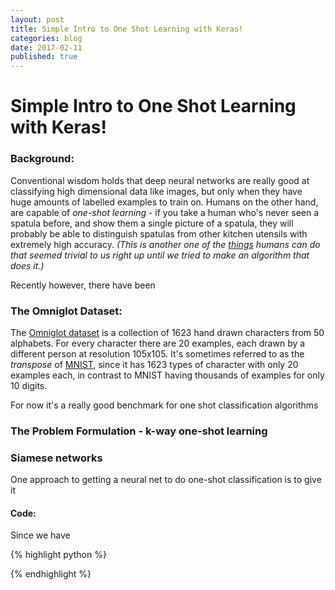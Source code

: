 ```yaml
---
layout: post
title: Simple Intro to One Shot Learning with Keras!
categories: blog
date: 2017-02-11
published: true
---
```


# Simple Intro to One Shot Learning with Keras!


### Background:

 Conventional wisdom holds that deep neural networks are really good at classifying high dimensional data like images, but only when they have huge amounts of labelled examples to train on. Humans on the other hand, are capable of *one-shot learning* - if you take a human who's never seen a spatula before, and show them a single picture of a spatula, they will probably be able to distinguish spatulas from other kitchen utensils with extremely high accuracy.
*(This is another one of the [things](https://dspace.mit.edu/handle/1721.1/6125) humans can do that seemed trivial to us right up until we tried to make an algorithm that does it.)*

Recently however, there have been

 ### The Omniglot Dataset:

The [Omniglot dataset](https://github.com/brendenlake/omniglot " Lake, B. M., Salakhutdinov, R., and Tenenbaum, J. B. (2015). Human-level concept learning through probabilistic program induction. Science, 350(6266), 1332-1338.") is a collection of 1623 hand drawn characters from 50 alphabets. For every character there are 20 examples, each drawn by a different person at resolution 105x105. It's sometimes referred to as the *transpose* of [MNIST](https://en.wikipedia.org/wiki/MNIST_database), since it has 1623 types of character with only 20 examples each, in contrast to MNIST having thousands of examples for only 10 digits.

For now it's a really good benchmark for one shot classification algorithms


### The Problem Formulation - k-way one-shot learning




### Siamese networks

One approach to getting a neural net to do one-shot classification is to give it

#### Code:


Since we have

{% highlight python %}

{% endhighlight %}
